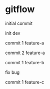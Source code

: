 # gitflow

initial commit

init dev

commit 1 feature-a

commit 2 feature-a

commit 1 feature-b

fix bug

commit 1 feature-c
